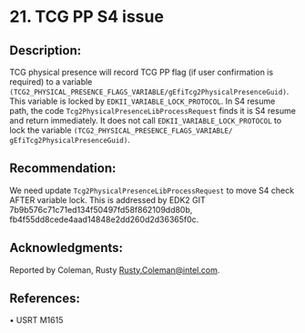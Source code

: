 # 21. TCG PP S4 issue



## Description:


TCG physical presence will record TCG PP flag (if user confirmation is required) to a variable ```(TCG2_PHYSICAL_PRESENCE_FLAGS_VARIABLE/gEfiTcg2PhysicalPresenceGuid)```. This variable is locked by ```EDKII_VARIABLE_LOCK_PROTOCOL```.
In S4 resume path, the code ```Tcg2PhysicalPresenceLibProcessRequest``` finds it is S4 resume and return immediately. It does not call ```EDKII_VARIABLE_LOCK_PROTOCOL``` to lock the variable ```(TCG2_PHYSICAL_PRESENCE_FLAGS_VARIABLE/ gEfiTcg2PhysicalPresenceGuid)```.


## Recommendation:


We need update ```Tcg2PhysicalPresenceLibProcessRequest``` to move S4 check AFTER variable lock.
This is addressed by EDK2 GIT 7b9b576c71c71ed134f50497fd58f862109dd80b, fb4f55dd8cede4aad14848e2dd260d2d36365f0c.


## Acknowledgments:


Reported by Coleman, Rusty <Rusty.Coleman@intel.com>.


## References:


•	USRT M1615
